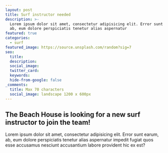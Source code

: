 ```yaml
---
layout: post
title: Surf instructor needed
description: >-
  Lorem ipsum dolor sit amet, consectetur adipisicing elit. Error sunt earum,
  ab, eum dolore perspiciatis tenetur alias aspernatur
featured: true
categories:
  - surf
featured_image: https://source.unsplash.com/random?sig=7
seo:
  title:
  description:
  social_image:
  twitter_card:
  keywords:
  hide-from-google: false
_comments:
  title: Max 70 characters
  social_image: landscape 1200 x 600px
---
```

## The Beach House is looking for a new surf instructor to join the team!

Lorem ipsum dolor sit amet, consectetur adipisicing elit. Error sunt earum, ab, eum dolore perspiciatis tenetur alias aspernatur impedit fugiat quos esse accusamus nesciunt accusantium labore provident hic ex est?
